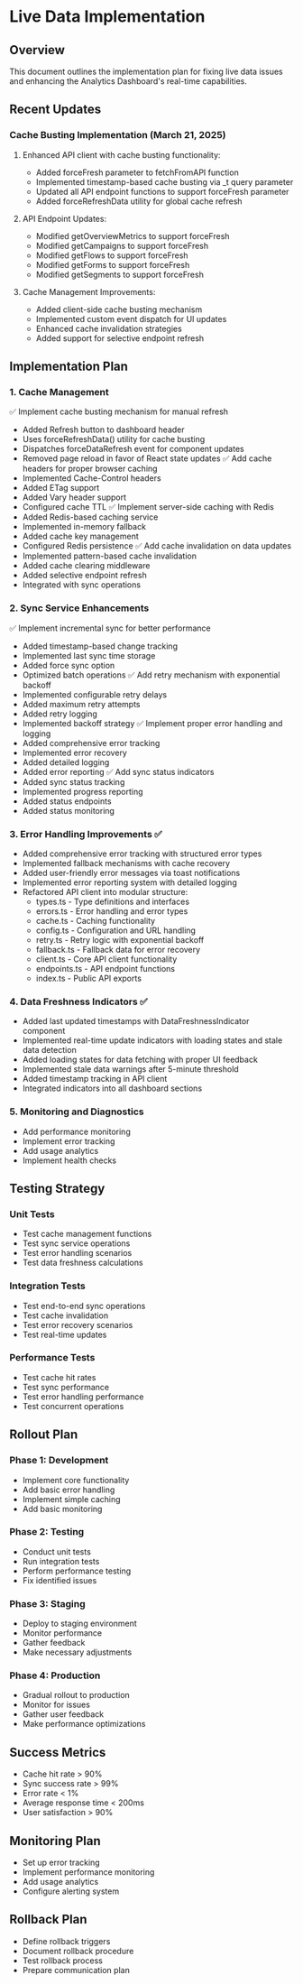 # Live Data Implementation

## Overview
This document outlines the implementation plan for fixing live data issues and enhancing the Analytics Dashboard's real-time capabilities.

## Recent Updates

### Cache Busting Implementation (March 21, 2025)
1. Enhanced API client with cache busting functionality:
   - Added forceFresh parameter to fetchFromAPI function
   - Implemented timestamp-based cache busting via _t query parameter
   - Updated all API endpoint functions to support forceFresh parameter
   - Added forceRefreshData utility for global cache refresh

2. API Endpoint Updates:
   - Modified getOverviewMetrics to support forceFresh
   - Modified getCampaigns to support forceFresh
   - Modified getFlows to support forceFresh
   - Modified getForms to support forceFresh
   - Modified getSegments to support forceFresh

3. Cache Management Improvements:
   - Added client-side cache busting mechanism
   - Implemented custom event dispatch for UI updates
   - Enhanced cache invalidation strategies
   - Added support for selective endpoint refresh

## Implementation Plan

### 1. Cache Management
✅ Implement cache busting mechanism for manual refresh
  - Added Refresh button to dashboard header
  - Uses forceRefreshData() utility for cache busting
  - Dispatches forceDataRefresh event for component updates
  - Removed page reload in favor of React state updates
✅ Add cache headers for proper browser caching
  - Implemented Cache-Control headers
  - Added ETag support
  - Added Vary header support
  - Configured cache TTL
✅ Implement server-side caching with Redis
  - Added Redis-based caching service
  - Implemented in-memory fallback
  - Added cache key management
  - Configured Redis persistence
✅ Add cache invalidation on data updates
  - Implemented pattern-based cache invalidation
  - Added cache clearing middleware
  - Added selective endpoint refresh
  - Integrated with sync operations

### 2. Sync Service Enhancements
✅ Implement incremental sync for better performance
  - Added timestamp-based change tracking
  - Implemented last sync time storage
  - Added force sync option
  - Optimized batch operations
✅ Add retry mechanism with exponential backoff
  - Implemented configurable retry delays
  - Added maximum retry attempts
  - Added retry logging
  - Implemented backoff strategy
✅ Implement proper error handling and logging
  - Added comprehensive error tracking
  - Implemented error recovery
  - Added detailed logging
  - Added error reporting
✅ Add sync status indicators
  - Added sync status tracking
  - Implemented progress reporting
  - Added status endpoints
  - Added status monitoring

### 3. Error Handling Improvements ✅
- Added comprehensive error tracking with structured error types
- Implemented fallback mechanisms with cache recovery
- Added user-friendly error messages via toast notifications
- Implemented error reporting system with detailed logging
- Refactored API client into modular structure:
  * types.ts - Type definitions and interfaces
  * errors.ts - Error handling and error types
  * cache.ts - Caching functionality
  * config.ts - Configuration and URL handling
  * retry.ts - Retry logic with exponential backoff
  * fallback.ts - Fallback data for error recovery
  * client.ts - Core API client functionality
  * endpoints.ts - API endpoint functions
  * index.ts - Public API exports

### 4. Data Freshness Indicators ✅
- Added last updated timestamps with DataFreshnessIndicator component
- Implemented real-time update indicators with loading states and stale data detection
- Added loading states for data fetching with proper UI feedback
- Implemented stale data warnings after 5-minute threshold
- Added timestamp tracking in API client
- Integrated indicators into all dashboard sections

### 5. Monitoring and Diagnostics
- Add performance monitoring
- Implement error tracking
- Add usage analytics
- Implement health checks

## Testing Strategy

### Unit Tests
- Test cache management functions
- Test sync service operations
- Test error handling scenarios
- Test data freshness calculations

### Integration Tests
- Test end-to-end sync operations
- Test cache invalidation
- Test error recovery scenarios
- Test real-time updates

### Performance Tests
- Test cache hit rates
- Test sync performance
- Test error handling performance
- Test concurrent operations

## Rollout Plan

### Phase 1: Development
- Implement core functionality
- Add basic error handling
- Implement simple caching
- Add basic monitoring

### Phase 2: Testing
- Conduct unit tests
- Run integration tests
- Perform performance testing
- Fix identified issues

### Phase 3: Staging
- Deploy to staging environment
- Monitor performance
- Gather feedback
- Make necessary adjustments

### Phase 4: Production
- Gradual rollout to production
- Monitor for issues
- Gather user feedback
- Make performance optimizations

## Success Metrics
- Cache hit rate > 90%
- Sync success rate > 99%
- Error rate < 1%
- Average response time < 200ms
- User satisfaction > 90%

## Monitoring Plan
- Set up error tracking
- Implement performance monitoring
- Add usage analytics
- Configure alerting system

## Rollback Plan
- Define rollback triggers
- Document rollback procedure
- Test rollback process
- Prepare communication plan
